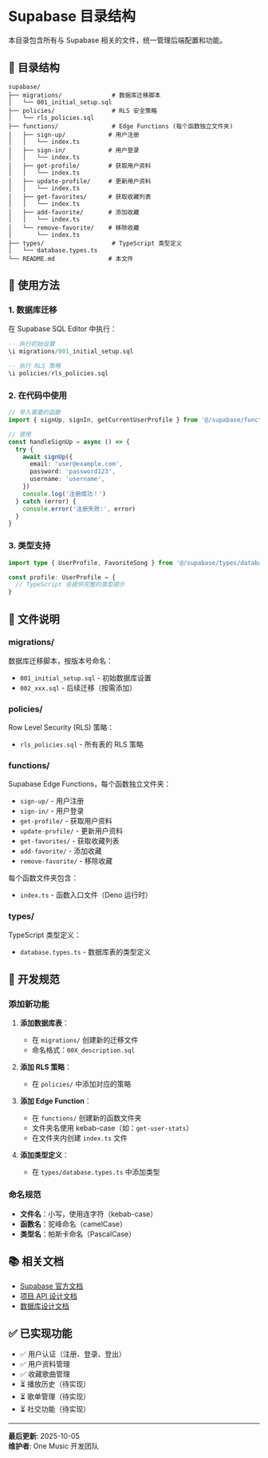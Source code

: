 # Supabase 目录结构

本目录包含所有与 Supabase 相关的文件，统一管理后端配置和功能。

## 📁 目录结构

```
supabase/
├── migrations/              # 数据库迁移脚本
│   └── 001_initial_setup.sql
├── policies/                # RLS 安全策略
│   └── rls_policies.sql
├── functions/               # Edge Functions (每个函数独立文件夹)
│   ├── sign-up/            # 用户注册
│   │   └── index.ts
│   ├── sign-in/            # 用户登录
│   │   └── index.ts
│   ├── get-profile/        # 获取用户资料
│   │   └── index.ts
│   ├── update-profile/     # 更新用户资料
│   │   └── index.ts
│   ├── get-favorites/      # 获取收藏列表
│   │   └── index.ts
│   ├── add-favorite/       # 添加收藏
│   │   └── index.ts
│   └── remove-favorite/    # 移除收藏
│       └── index.ts
├── types/                   # TypeScript 类型定义
│   └── database.types.ts
└── README.md               # 本文件
```

## 🚀 使用方法

### 1. 数据库迁移

在 Supabase SQL Editor 中执行：

```sql
-- 执行初始设置
\i migrations/001_initial_setup.sql

-- 执行 RLS 策略
\i policies/rls_policies.sql
```

### 2. 在代码中使用

```typescript
// 导入需要的函数
import { signUp, signIn, getCurrentUserProfile } from '@/supabase/functions'

// 使用
const handleSignUp = async () => {
  try {
    await signUp({
      email: 'user@example.com',
      password: 'password123',
      username: 'username',
    })
    console.log('注册成功！')
  } catch (error) {
    console.error('注册失败:', error)
  }
}
```

### 3. 类型支持

```typescript
import type { UserProfile, FavoriteSong } from '@/supabase/types/database.types'

const profile: UserProfile = {
  // TypeScript 会提供完整的类型提示
}
```

## 📝 文件说明

### migrations/

数据库迁移脚本，按版本号命名：
- `001_initial_setup.sql` - 初始数据库设置
- `002_xxx.sql` - 后续迁移（按需添加）

### policies/

Row Level Security (RLS) 策略：
- `rls_policies.sql` - 所有表的 RLS 策略

### functions/

Supabase Edge Functions，每个函数独立文件夹：
- `sign-up/` - 用户注册
- `sign-in/` - 用户登录
- `get-profile/` - 获取用户资料
- `update-profile/` - 更新用户资料
- `get-favorites/` - 获取收藏列表
- `add-favorite/` - 添加收藏
- `remove-favorite/` - 移除收藏

每个函数文件夹包含：
- `index.ts` - 函数入口文件（Deno 运行时）

### types/

TypeScript 类型定义：
- `database.types.ts` - 数据库表的类型定义

## 🔧 开发规范

### 添加新功能

1. **添加数据库表**：
   - 在 `migrations/` 创建新的迁移文件
   - 命名格式：`00X_description.sql`

2. **添加 RLS 策略**：
   - 在 `policies/` 中添加对应的策略

3. **添加 Edge Function**：
   - 在 `functions/` 创建新的函数文件夹
   - 文件夹名使用 kebab-case（如：`get-user-stats`）
   - 在文件夹内创建 `index.ts` 文件

4. **添加类型定义**：
   - 在 `types/database.types.ts` 中添加类型

### 命名规范

- **文件名**：小写，使用连字符（kebab-case）
- **函数名**：驼峰命名（camelCase）
- **类型名**：帕斯卡命名（PascalCase）

## 📚 相关文档

- [Supabase 官方文档](https://supabase.com/docs)
- [项目 API 设计文档](../doc/user-system-spec/04-api-part1.md)
- [数据库设计文档](../doc/user-system-spec/03-database-part1.md)

## ✅ 已实现功能

- ✅ 用户认证（注册、登录、登出）
- ✅ 用户资料管理
- ✅ 收藏歌曲管理
- ⏳ 播放历史（待实现）
- ⏳ 歌单管理（待实现）
- ⏳ 社交功能（待实现）

---

**最后更新**: 2025-10-05  
**维护者**: One Music 开发团队
